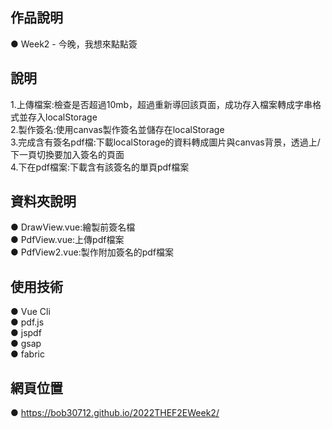 ## 作品說明  
● Week2 - 今晚，我想來點點簽  

## 說明  
1.上傳檔案:檢查是否超過10mb，超過重新導回該頁面，成功存入檔案轉成字串格式並存入localStorage  
2.製作簽名:使用canvas製作簽名並儲存在localStorage  
3.完成含有簽名pdf檔:下載localStorage的資料轉成圖片與canvas背景，透過上/下一頁切換要加入簽名的頁面  
4.下在pdf檔案:下載含有該簽名的單頁pdf檔案  

## 資料夾說明  
● DrawView.vue:繪製前簽名檔  
● PdfView.vue:上傳pdf檔案  
● PdfView2.vue:製作附加簽名的pdf檔案  

## 使用技術  
● Vue Cli  
● pdf.js  
● jspdf  
● gsap  
● fabric  

## 網頁位置  
● https://bob30712.github.io/2022THEF2EWeek2/  
